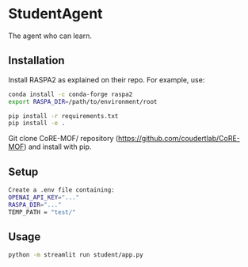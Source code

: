 # StudentAgent

The agent who can learn.

## Installation

Install RASPA2 as explained on their repo.
For example, use:
```bash
conda install -c conda-forge raspa2
export RASPA_DIR=/path/to/environment/root
```


```bash
pip install -r requirements.txt
pip install -e .
```
Git clone CoRE-MOF/ repository (https://github.com/coudertlab/CoRE-MOF) and install with pip.

## Setup
```bash
Create a .env file containing:
OPENAI_API_KEY="..."
RASPA_DIR="..."
TEMP_PATH = "test/"
```

## Usage

```bash
python -m streamlit run student/app.py
```
